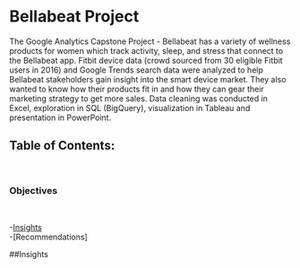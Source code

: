 <h1>Bellabeat Project</h1>

The Google Analytics Capstone Project - Bellabeat has a variety of wellness products for women which track activity, sleep, and stress that connect to the Bellabeat app. Fitbit device data (crowd sourced from 30 eligible Fitbit users in 2016) and Google Trends search data were analyzed to help Bellabeat stakeholders gain insight into the smart device market. They also wanted to know how their products fit in and how they can gear their marketing strategy to get more sales. Data cleaning was conducted in Excel, exploration in SQL (BigQuery), visualization in Tableau and presentation in PowerPoint.

<h2>Table of Contents:</h2><br>
<h3>Objectives</h3><br>

-[Insights](#insights)<br>
-[Recommendations]

##Insights

